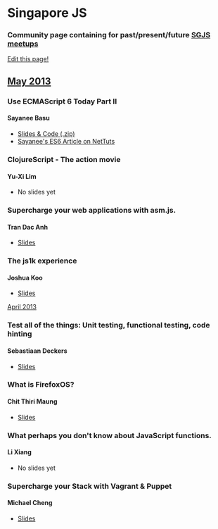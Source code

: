 # Singapore JS

### Community page containing for past/present/future [SGJS meetups](http://www.meetup.com/Singapore-JS)

[Edit this page!](https://github.com/Singapore-JS/meetups/edit/master/Readme.md)

## [May 2013](http://www.meetup.com/Singapore-JS/events/116409232/)

### Use ECMAScript 6 Today Part II
#### Sayanee Basu
* [Slides & Code (.zip)](https://dl.dropboxusercontent.com/u/57433/es6-part2.zip)
* [Sayanee's ES6 Article on NetTuts](http://net.tutsplus.com/articles/news/ecmascript-6-today/)

### ClojureScript - The action movie
#### Yu-Xi Lim
* No slides yet

### Supercharge your web applications with asm.js.
#### Tran Dac Anh 
* [Slides](https://docs.google.com/presentation/d/1aAQShiwDBWBQ-2fRlJtRiUHuorcT6twdGZ4Bv2_sbgE/present#slide=id.p13)

### The js1k experience
#### Joshua Koo
* [Slides](http://slid.es/zz85/the-js1k-experience)

[April 2013](http://www.meetup.com/Singapore-JS/events/111132882/)

### Test all of the things: Unit testing, functional testing, code hinting
#### Sebastiaan Deckers
* [Slides](http://webcache.googleusercontent.com/search?q=cache:gSAGNOCUf3MJ:ninja.sg/2013/04/01/frontend-testing/+&cd=1&hl=en&ct=clnk&gl=sg)

### What is FirefoxOS?
#### Chit Thiri Maung
* [Slides](http://www.slideshare.net/ahkeno/what-is-firefox-os)

### What perhaps you don't know about JavaScript functions.
#### Li Xiang
* No slides yet

### Supercharge your Stack with Vagrant & Puppet
#### Michael Cheng
* [Slides](https://speakerdeck.com/miccheng/supercharge-your-stack-with-vagrant)
